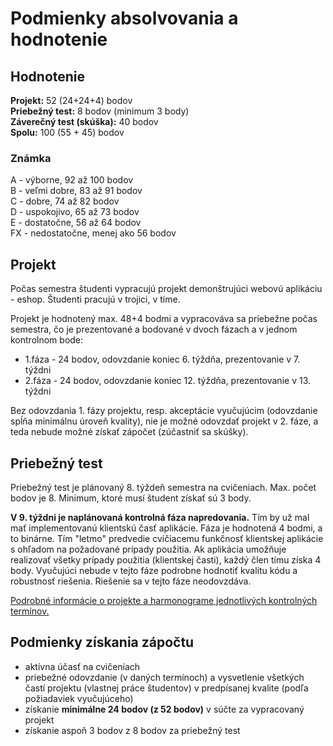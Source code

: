 # Podmienky absolvovania a hodnotenie


## Hodnotenie
**Projekt:** 52 (24+24+4) bodov  
**Priebežný test:** 8 bodov (minimum 3 body)  
**Záverečný test (skúška):** 40 bodov  
**Spolu:** 100 (55 + 45) bodov  

### Známka
A - výborne, 92 až 100 bodov   
B - veľmi dobre, 83 až 91 bodov    
C - dobre, 74 až 82  bodov  
D - uspokojivo, 65 až 73 bodov    
E - dostatočne, 56 až 64 bodov  
FX - nedostatočne, menej ako 56 bodov


## Projekt
Počas semestra študenti vypracujú projekt demonštrujúci webovú aplikáciu - eshop. Študenti pracujú v trojici, v tíme.

Projekt je hodnotený max. 48+4 bodmi a vypracováva sa priebežne počas semestra, čo je prezentované a bodované v dvoch fázach a v jednom kontrolnom bode:

* 1.fáza  - 24 bodov, odovzdanie koniec 6. týždňa, prezentovanie v 7. týždni 
* 2.fáza - 24 bodov, odovzdanie koniec 12. týždňa, prezentovanie v 13. týždni 

Bez odovzdania 1. fázy projektu, resp. akceptácie vyučujúcim (odovzdanie spĺňa minimálnu úroveň kvality), nie je možné odovzdať projekt v 2. fáze, a teda nebude možné získať zápočet (zúčastniť sa skúšky).

## Priebežný test
Priebežný test je plánovaný 8. týždeň semestra na cvičeniach. Max. počet bodov je 8. Minimum, ktoré musí študent získať sú 3 body. 

**V 9. týždni je naplánovaná kontrolná fáza napredovania.** Tím by už mal mať implementovanú klientskú časť aplikácie. Fáza je hodnotená 4 bodmi, a to binárne. Tím "letmo" predvedie cvičiacemu funkčnosť klientskej aplikácie s ohľadom na požadované prípady použitia. Ak aplikácia umožňuje realizovať všetky prípady použitia (klientskej časti), každý člen tímu získa 4 body. Vyučujúci nebude v tejto fáze podrobne hodnotiť kvalitu kódu a robustnosť riešenia. Riešenie sa v tejto fáze neodovzdáva.

[Podrobné informácie o projekte a harmonograme jednotlivých kontrolných termínov.](../semestralny-projekt)


## Podmienky získania zápočtu
* aktívna účasť na cvičeniach
* priebežné odovzdanie (v daných termínoch) a vysvetlenie všetkých častí projektu (vlastnej práce študentov) v predpísanej kvalite (podľa požiadaviek vyučujúceho)
* získanie **minimálne 24 bodov (z 52 bodov)** v súčte za vypracovaný projekt
* získanie aspoň 3 bodov z 8 bodov za priebežný test

